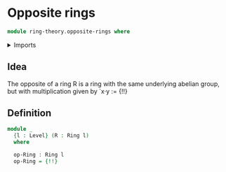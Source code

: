# Opposite rings

```agda
module ring-theory.opposite-rings where
```

<details><summary>Imports</summary>

```agda
open import foundation.dependent-pair-types
open import foundation.identity-types
open import foundation.universe-levels

open import ring-theory.rings
```

</details>

## Idea

The opposite of a ring R is a ring with the same underlying abelian group, but
with multiplication given by `x·y := {!!}

## Definition

```agda
module _
  {l : Level} (R : Ring l)
  where

  op-Ring : Ring l
  op-Ring = {!!}
```
